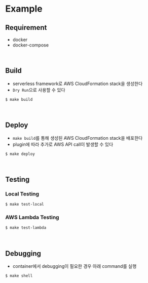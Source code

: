 # Example

## Requirement
* docker
* docker-compose

<br>

## Build
* serverless framework로 AWS CloudFormation stack을 생성한다
* `Dry Run`으로 사용할 수 있다
```sh
$ make build
```

<br>

## Deploy
* `make build`를 통해 생성된 AWS CloudFormation stack을 배포한다
* plugin에 따라 추가로 AWS API call이 발생할 수 있다
```sh
$ make deploy
```

<br>

## Testing
### Local Testing
```sh
$ make test-local
```

### AWS Lambda Testing
```sh
$ make test-lambda
```

<br>

## Debugging
* container에서 debugging이 필요한 경우 아래 command를 실행
```sh
$ make shell
```
